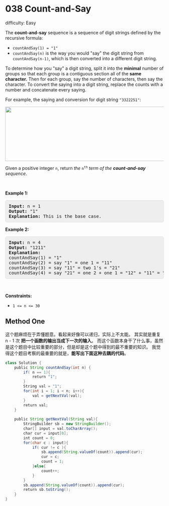 # 038 Count-and-Say 
 
difficulty: Easy 
 
<style>
        section pre{
          background-color: #eee;
          border: 1px solid #ddd;
          padding:10px;
          border-radius: 5px;
        }
      </style>
<section>
<div><p>The <strong>count-and-say</strong> sequence is a sequence of digit strings defined by the recursive formula:</p>
<ul>
	<li><code>countAndSay(1) = "1"</code></li>
	<li><code>countAndSay(n)</code> is the way you would "say" the digit string from <code>countAndSay(n-1)</code>, which is then converted into a different digit string.</li>
</ul>
<p>To determine how you "say" a digit string, split it into the <strong>minimal</strong> number of groups so that each group is a contiguous section all of the <strong>same character.</strong> Then for each group, say the number of characters, then say the character. To convert the saying into a digit string, replace the counts with a number and concatenate every saying.</p>
<p>For example, the saying and conversion for digit string <code>"3322251"</code>:</p>
<img alt="" src="https://assets.leetcode.com/uploads/2020/10/23/countandsay.jpg" style="width: 581px; height: 172px;">
<p>Given a positive integer <code>n</code>, return <em>the </em><code>n<sup>th</sup></code><em> term of the <strong>count-and-say</strong> sequence</em>.</p>
<p>&nbsp;</p>
<p><strong>Example 1:</strong></p>
<pre><strong>Input:</strong> n = 1
<strong>Output:</strong> "1"
<strong>Explanation:</strong> This is the base case.
</pre>
<p><strong>Example 2:</strong></p>
<pre><strong>Input:</strong> n = 4
<strong>Output:</strong> "1211"
<strong>Explanation:</strong>
countAndSay(1) = "1"
countAndSay(2) = say "1" = one 1 = "11"
countAndSay(3) = say "11" = two 1's = "21"
countAndSay(4) = say "21" = one 2 + one 1 = "12" + "11" = "1211"
</pre>
<p>&nbsp;</p>
<p><strong>Constraints:</strong></p>
<ul>
	<li><code>1 &lt;= n &lt;= 30</code></li>
</ul>
</div></section>
 
 ## Method One 
 
 这个题麻烦在于弄懂题意。看起来好像可以递归，实际上不太能。
 其实就是重复 n - 1 次 **把一个函数的输出当成下一次的输入**。
 而这个函数本身干了什么事，虽然是这个题目中比较重要的部分，但是却是这个题中得到的最不重要的知识。
 我觉得这个题目考察的最重要的就是，**能写出下面这种去耦的代码**。

``` Java
class Solution {
    public String countAndSay(int n) {
        if( n == 1){
            return "1";
        }
        String val = "1"; 
        for(int i = 1; i < n; i++){
            val = getNextVal(val);
        }
        return val;
    }
    
    public String getNextVal(String val){
        StringBuilder sb = new StringBuilder();
        char[] input = val.toCharArray();
        char cur = input[0];
        int count = 0;
        for(char c : input){
            if( cur != c ){
                sb.append(String.valueOf(count)).append(cur);
                cur = c;
                count = 1;
            }else{
                count++;
            }  
        }
        sb.append(String.valueOf(count)).append(cur);
        return sb.toString();
    }
}
​
```